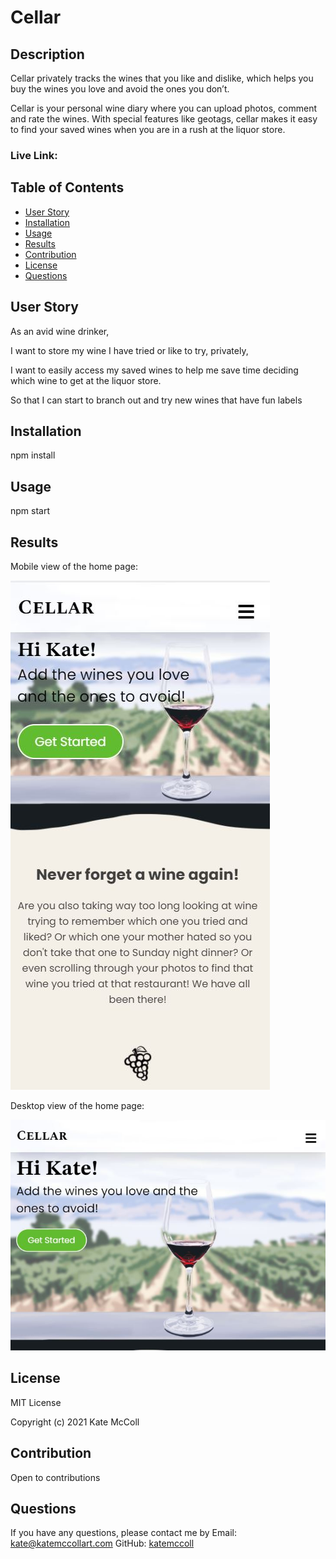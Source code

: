 # Cellar

## Description
Cellar privately tracks the wines that you like and dislike, which helps you buy the wines you love and avoid the ones you don’t.

Cellar is your personal wine diary where you can upload photos, comment and rate the wines. With special features like geotags, cellar makes it easy to find your saved wines when you are in a rush at the liquor store.

### Live Link:



## Table of Contents
- [User Story](#user-story)
- [Installation](#installation)
- [Usage](#usage)
- [Results](#results)
- [Contribution](#contribution)
- [License](#license)
- [Questions](#questions)


## User Story
As an avid wine drinker,

I want to store my wine I have tried or like to try, privately,

I want to easily access my saved wines to help me save time deciding which wine to get at the liquor store.

So that I can start to branch out and try new wines that have fun labels

## Installation
npm install

## Usage

npm start

## Results

Mobile view of the home page:

![photo](./client/src/assets/images/homepage-moblie.JPG)

Desktop view of the home page:

![photo](./client/src/assets/images/homepage-computer.JPG)

## License
MIT License

Copyright (c) 2021 Kate McColl

## Contribution
Open to contributions

## Questions
If you have any questions, please contact me by Email: kate@katemccollart.com GitHub: [katemccoll](https://github.com/katemccoll)
